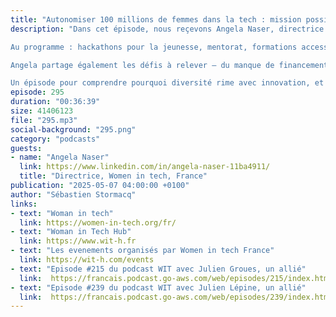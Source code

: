 ```yaml
---
title: "Autonomiser 100 millions de femmes dans la tech : mission possible !"
description: "Dans cet épisode, nous reçevons Angela Naser, directrice de l’organisation Women in Tech en France, pour une conversation inspirante sur l’égalité des genres dans le secteur technologique. Ensemble, nous revenons sur les initiatives clés de cette ONG mondiale fondée en 2018, active dans plus de 65 pays et entièrement portée par des bénévoles.

Au programme : hackathons pour la jeunesse, mentorat, formations accessibles, réseautage professionnel, collaboration avec les universités et entreprises… Autant de leviers pour favoriser la diversité, surmonter les freins économiques, et créer des opportunités concrètes pour les femmes et les filles dans la tech.

Angela partage également les défis à relever — du manque de financements aux biais dans le recrutement — ainsi que sa vision d’une réforme éducative nécessaire pour bâtir une tech plus inclusive.

Un épisode pour comprendre pourquoi diversité rime avec innovation, et comment chacun peut devenir acteur du changement."
episode: 295
duration: "00:36:39"
size: 41406123
file: "295.mp3"
social-background: "295.png"
category: "podcasts"
guests:
- name: "Angela Naser"
  link: https://www.linkedin.com/in/angela-naser-11ba4911/
  title: "Directrice, Women in tech, France"
publication: "2025-05-07 04:00:00 +0100"
author: "Sébastien Stormacq"
links:
- text: "Woman in tech"
  link: https://women-in-tech.org/fr/
- text: "Woman in Tech Hub"
  link: https://www.wit-h.fr
- text: "Les evenements organisés par Women in tech France"
  link: https://wit-h.com/events
- text: "Episode #215 du podcast WIT avec Julien Groues, un allié"
  link:  https://francais.podcast.go-aws.com/web/episodes/215/index.html
- text: "Episode #239 du podcast WIT avec Julien Lépine, un allié"
  link:  https://francais.podcast.go-aws.com/web/episodes/239/index.html
---
```

